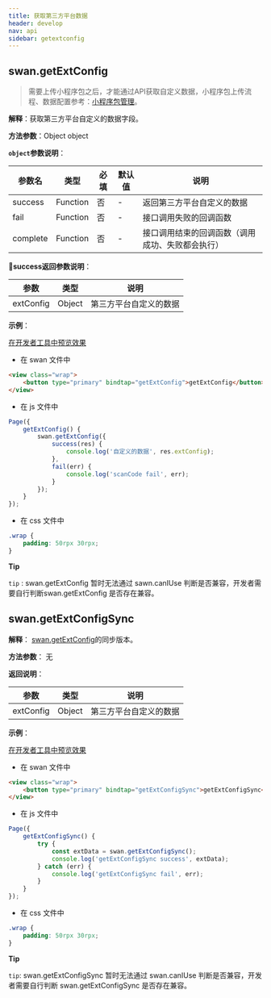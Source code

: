 ```yaml
---
title: 获取第三方平台数据
header: develop
nav: api
sidebar: getextconfig
---
```


## swan.getExtConfig

>需要上传小程序包之后，才能通过API获取自定义数据，小程序包上传流程、数据配置参考：[小程序包管理](../../third/apppage/)。

**解释**：获取第三方平台自定义的数据字段。

**方法参数**：Object object

**`object`参数说明**：

|参数名 |类型  |必填 | 默认值 |说明|
|---- | ---- | ---- | ----|----|
|success| Function |   否 | -| 返回第三方平台自定义的数据|
|fail  |  Function |   否  | -|接口调用失败的回调函数|
|complete   | Function   | 否 | -|  接口调用结束的回调函数（调用成功、失败都会执行）|

**success返回参数说明**：

|参数 | 类型 | 说明|
|---- | ---- | ---- |
|extConfig |  Object | 第三方平台自定义的数据 |

**示例**：

<a href="swanide://fragment/88f7ccb04d54d3d2cefd118040877f501558336059868" title="在开发者工具中预览效果" target="_self">在开发者工具中预览效果</a>

* 在 swan 文件中

```html
<view class="wrap">
    <button type="primary" bindtap="getExtConfig">getExtConfig</button>
</view>
```

* 在 js 文件中

```js
Page({
    getExtConfig() {
        swan.getExtConfig({
            success(res) {
                console.log('自定义的数据', res.extConfig);
            },
            fail(err) {
                console.log('scanCode fail', err);
            }
        });
    }
});
```
* 在 css 文件中

```css
.wrap {
    padding: 50rpx 30rpx;
}
```


**Tip**

`tip` : swan.getExtConfig 暂时无法通过 sawn.canIUse 判断是否兼容，开发者需要自行判断swan.getExtConfig 是否存在兼容。


## swan.getExtConfigSync


**解释**： [swan.getExtConfig](./#getExtConfig)的同步版本。

**方法参数**： 无

**返回说明**：

|参数 | 类型 | 说明|
|---- | ---- | ---- |
|extConfig |  Object | 第三方平台自定义的数据 |

**示例**：

<a href="swanide://fragment/d5dea858ea9874504d0aea64a989ddbd1558336152471" title="在开发者工具中预览效果" target="_self">在开发者工具中预览效果</a>

* 在 swan 文件中

```html
<view class="wrap">
    <button type="primary" bindtap="getExtConfigSync">getExtConfigSync</button>
</view>
```

* 在 js 文件中

```js
Page({
    getExtConfigSync() {
        try {
            const extData = swan.getExtConfigSync();
            console.log('getExtConfigSync success', extData);
        } catch (err) {
            console.log('getExtConfigSync fail', err);
        }
    }
});
```
* 在 css 文件中

```css
.wrap {
    padding: 50rpx 30rpx;
}
```

**Tip**

```tip```: swan.getExtConfigSync 暂时无法通过 swan.canIUse 判断是否兼容，开发者需要自行判断 swan.getExtConfigSync 是否存在兼容。